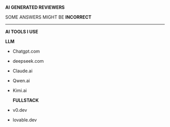 **AI GENERATED REVIEWERS**

SOME ANSWERS MIGHT BE **INCORRECT**

---

**AI TOOLS I USE**

**LLM**
- Chatgpt.com
- deepseek.com
- Claude.ai
- Qwen.ai
- Kimi.ai
  
  **FULLSTACK**
- v0.dev
- lovable.dev

